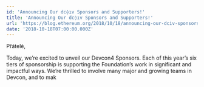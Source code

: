 ```yaml
---
id: 'Announcing Our dc⟠ıv Sponsors and Supporters!'
title: 'Announcing Our dc⟠ıv Sponsors and Supporters!'
url: 'https://blog.ethereum.org/2018/10/18/announcing-our-dciv-sponsors-and-supporters/'
date: '2018-10-18T07:00:00.000Z'
---
```

Přátelé,

Today, we’re excited to unveil our Devcon4 Sponsors. Each of this year’s six tiers of sponsorship is supporting the Foundation’s work in significant and impactful ways. We’re thrilled to involve many major and growing teams in Devcon, and to mak